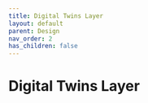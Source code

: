 ```yaml
---
title: Digital Twins Layer
layout: default
parent: Design
nav_order: 2
has_children: false
---
```


# Digital Twins Layer


